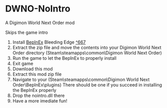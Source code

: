 # DWNO-NoIntro
A Digimon World Next Order mod

Skips the game intro

1. Install [BepInEx](https://builds.bepinex.dev/projects/bepinex_be) Bleeding Edge [^667](https://builds.bepinex.dev/projects/bepinex_be/667/BepInEx-Unity.IL2CPP-win-x64-6.0.0-be.667%2B6b500b3.zip)
2. Extract the zip file and move the contents into your Digimon World Next Order directory (Steam\steamapps\common\Digimon World Next Order)
3. Run the game to let the BepInEx to properly install
4. Exit game
5. Download this mod
6. Extract this mod zip file
7. Navigate to your (Steam\steamapps\common\Digimon World Next Order\BepInEx\plugins) There should be one if you succeed in installing the BepInEx properly
8. Drop the nointro.dll there
9. Have a more imediate fun!
